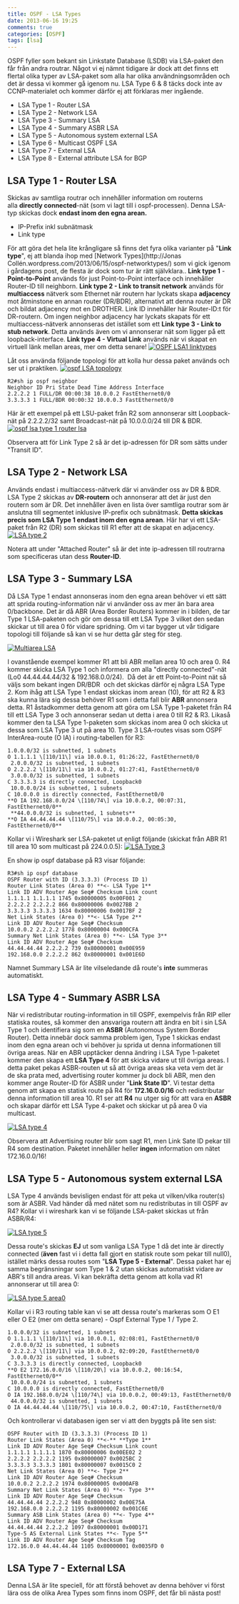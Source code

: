 ```yaml
---
title: OSPF - LSA Types
date: 2013-06-16 19:25
comments: true
categories: [OSPF]
tags: [lsa]
---
```

OSPF fyller som bekant sin Linkstate Database (LSDB) via LSA-paket den får från andra routrar. Något vi ej nämnt tidigare är dock att det finns ett flertal olika typer av LSA-paket som alla har olika användningsområden och det är dessa vi kommer gå igenom nu. LSA Type 6 & 8 täcks dock inte av CCNP-materialet och kommer därför ej att förklaras mer ingående.

*   LSA Type 1 - Router LSA
*   LSA Type 2 - Network LSA
*   LSA Type 3 - Summary LSA
*   LSA Type 4 - Summary ASBR LSA
*   LSA Type 5 - Autonomous system external LSA
*   LSA Type 6 - Multicast OSPF LSA
*   LSA Type 7 - External LSA
*   LSA Type 8 - External attribute LSA for BGP

LSA Type 1 - Router LSA
-----------------------

Skickas av samtliga routrar och innehåller information om routerns alla **directly connected**\-nät (som vi lagt till i ospf-processen). Denna LSA-typ skickas dock **endast inom den egna arean.**

*   IP-Prefix inkl subnätmask
*   Link type

För att göra det hela lite krångligare så finns det fyra olika varianter på "**Link type**", ej att blanda ihop med [Network Types](http://Jonas Collén.wordpress.com/2013/06/15/ospf-networktypes/) som vi gick igenom i gårdagens post, de flesta är dock som tur är rätt självklara.. **Link type 1** - **Point-to-Point** används för just Point-to-Point interface och innehåller Router-ID till neighborn. **Link type 2 - Link to transit network** används för **multiaccess** nätverk som Ethernet när routern har lyckats skapa **adjacency** mot åtminstone en annan router (DR/BDR), alternativt att denna router är DR och bildat adjacency mot en DROTHER. Link ID innehåller här Router-ID:t för DR-routern. Om ingen neighbor adjacency har lyckats skapats för ett multiaccess-nätverk annonseras det istället som ett **Link type 3 - Link to stub network**. Detta används även om vi annonserar nät som ligger på ett loopback-interface. **Link type 4 - Virtual Link** används när vi skapat en virtuell länk mellan areas, mer om detta senare! 
[![OSPF LSA1 linktypes](/assets/images/2013/06/ospf-lsa1-linktypes.png)](/assets/images/2013/06/ospf-lsa1-linktypes.png) 

Låt oss använda följande topologi för att kolla hur dessa paket används och ser ut i praktiken. 
[![ospf LSA topology](/assets/images/2013/06/ospf-lsa-topology.png)](/assets/images/2013/06/ospf-lsa-topology.png)

```
R2#sh ip ospf neighbor
Neighbor ID Pri State Dead Time Address Interface
2.2.2.2 1 FULL/DR 00:00:38 10.0.0.2 FastEthernet0/0
3.3.3.3 1 FULL/BDR 00:00:32 10.0.0.3 FastEthernet0/0
```

Här är ett exempel på ett LSU-paket från R2 som annonserar sitt Loopback-nät på 2.2.2.2/32 samt Broadcast-nät på 10.0.0.0/24 till DR & BDR. 
[![ospf lsa type 1 router lsa](/assets/images/2013/06/ospf-lsa-type-1-router-lsa1.png)](/assets/images/2013/06/ospf-lsa-type-1-router-lsa1.png) 

Observera att för Link Type 2 så är det ip-adressen för DR som sätts under "Transit ID".

LSA Type 2 - Network LSA
------------------------

Används endast i multiaccess-nätverk där vi använder oss av DR & BDR. LSA Type 2 skickas av **DR-routern** och annonserar att det är just den routern som är DR. Det innehåller även en lista över samtliga routrar som är anslutna till segmentet inklusive IP-prefix och subnätmask. **Detta skickas precis som LSA Type 1 endast inom den egna arean**. Här har vi ett LSA-paket från R2 (DR) som skickas till R1 efter att de skapat en adjacency. 
[![LSA type 2](/assets/images/2013/06/lsa-type-2.png)](/assets/images/2013/06/lsa-type-2.png) 

Notera att under "Attached Router" så är det inte ip-adressen till routrarna som specificeras utan dess **Router-ID**.

LSA Type 3 - Summary LSA
------------------------

Då LSA Type 1 endast annonseras inom den egna arean behöver vi ett sätt att sprida routing-information när vi använder oss av mer än bara area 0/backbone. Det är då ABR (Area Border Routers) kommer in i bilden, de tar Type 1 LSA-paketen och gör om dessa till ett LSA Type 3 vilket den sedan skickar ut till area 0 för vidare spridning. Om vi tar bygger ut vår tidigare topologi till följande så kan vi se hur detta går steg för steg. 

[![Multiarea LSA](/assets/images/2013/06/multiarea-lsa.png)](/assets/images/2013/06/multiarea-lsa.png) 

I ovanstående exempel kommer R1 att bli ABR mellan area 10 och area 0. R4 kommer skicka LSA Type 1 och informera om alla "directly connected"-nät (Lo0 44.44.44.44/32 & 192.168.0.0/24).  Då det är ett Point-to-Point nät så väljs som bekant ingen DR/BDR  och det skickas därför ej några LSA Type 2. Kom ihåg att LSA Type 1 endast skickas inom arean (10), för att R2 & R3 ska kunna lära sig dessa behöver R1 som i detta fall blir **ABR** annonsera detta. R1 åstadkommer detta genom att göra om LSA Type 1-paketet från R4 till ett LSA Type 3 och annonserar sedan ut detta i area 0 till R2 & R3. Likaså kommer den ta LSA Type 1-paketen som skickas inom area 0 och skicka ut dessa som LSA Type 3 ut på area 10. Type 3 LSA-routes visas som OSPF InterArea-route (O IA) i routing-tabellen för R3:

```
1.0.0.0/32 is subnetted, 1 subnets
O 1.1.1.1 \[110/11\] via 10.0.0.1, 01:26:22, FastEthernet0/0
 2.0.0.0/32 is subnetted, 1 subnets
O 2.2.2.2 \[110/11\] via 10.0.0.2, 01:27:41, FastEthernet0/0
 3.0.0.0/32 is subnetted, 1 subnets
C 3.3.3.3 is directly connected, Loopback0
 10.0.0.0/24 is subnetted, 1 subnets
C 10.0.0.0 is directly connected, FastEthernet0/0
**O IA 192.168.0.0/24 \[110/74\] via 10.0.0.2, 00:07:31, FastEthernet0/0**
 **44.0.0.0/32 is subnetted, 1 subnets**
**O IA 44.44.44.44 \[110/75\] via 10.0.0.2, 00:05:30, FastEthernet0/0**
```

Kollar vi i Wireshark ser LSA-paketet ut enligt följande (skickat från ABR R1 till area 10 som multicast på 224.0.0.5): 
[![LSA Type 3](/assets/images/2013/06/lsa-type-3.png)](/assets/images/2013/06/lsa-type-3.png) 

En show ip ospf database på R3 visar följande:
```
R3#sh ip ospf database
OSPF Router with ID (3.3.3.3) (Process ID 1)
Router Link States (Area 0) **<- LSA Type 1**
Link ID ADV Router Age Seq# Checksum Link count
1.1.1.1 1.1.1.1 1745 0x80000005 0x00F001 2
2.2.2.2 2.2.2.2 866 0x80000006 0x0027BB 2
3.3.3.3 3.3.3.3 1634 0x80000006 0x0017BF 2
Net Link States (Area 0) **<- LSA Type 2**
Link ID ADV Router Age Seq# Checksum
10.0.0.2 2.2.2.2 1778 0x80000004 0x000CFA
Summary Net Link States (Area 0) **<- LSA Type 3**
Link ID ADV Router Age Seq# Checksum
44.44.44.44 2.2.2.2 739 0x80000001 0x00E959
192.168.0.0 2.2.2.2 862 0x80000001 0x001E6D
```

Namnet Summary LSA är lite vilseledande då route's **inte** summeras automatiskt.

LSA Type 4 - Summary ASBR LSA
-----------------------------

När vi redistributar routing-information in till OSPF, exempelvis från RIP eller statiska routes, så kommer den ansvariga routern att ändra en bit i sin LSA Type 1 och identifiera sig som en **ASBR** (Autonomous System Border Router). Detta innebär dock samma problem igen, Type 1 skickas endast inom den egna arean och vi behöver ju sprida ut denna informationen till övriga areas. När en ABR upptäcker denna ändring i LSA Type 1-paketet kommer den skapa ett **LSA Type 4** för att skicka vidare ut till övriga areas. I detta paket pekas ASBR-routen ut så att övriga areas ska veta vem det är de ska prata med, advertising router kommer ju dock bli ABR, men den kommer ange Router-ID för ASBR under "**Link State ID**". Vi testar detta genom att skapa en statisk route på R4 för **172.16.0.0/16** och redistributar denna information till area 10. R1 ser att **R4** nu utger sig för att vara en **ASBR** och skapar därför ett LSA Type 4-paket och skickar ut på area 0 via multicast. 

[![LSA type 4](/assets/images/2013/06/lsa-type-4.png)](/assets/images/2013/06/lsa-type-4.png) 

Observera att Advertising router blir som sagt R1, men Link Sate ID pekar till R4 som destination. Paketet innehåller heller **ingen** information om nätet 172.16.0.0/16!

LSA Type 5 - Autonomous system external LSA
-------------------------------------------

LSA Type 4 används bevisligen endast för att peka ut vilken/vlka router(s) som är ASBR. Vad händer då med nätet som nu redistributas in till OSPF av R4? Kollar vi i wireshark kan vi se följande LSA-paket skickas ut från ASBR/R4: 

[![LSA type 5](/assets/images/2013/06/lsa-type-5.png)](/assets/images/2013/06/lsa-type-5.png) 

Dessa route's skickas **EJ** ut som vanliga LSA Type 1 då det inte är directly connected (**även** fast vi i detta fall gjort en statisk route som pekar till null0), istället märks dessa routes som "**LSA Type 5 - External**". Dessa paket har ej samma begränsningar som Type 1 & 2 utan skickas automatiskt vidare av ABR's till andra areas. Vi kan bekräfta detta genom att kolla vad R1 annonserar ut till area 0: 

[![LSA type 5 area0](/assets/images/2013/06/lsa-type-5-area0.png)](/assets/images/2013/06/lsa-type-5-area0.png)

Kollar vi i R3 routing table kan vi se att dessa route's markeras som O E1 eller O E2 (mer om detta senare) - Ospf External Type 1 / Type 2.
```
1.0.0.0/32 is subnetted, 1 subnets
O 1.1.1.1 \[110/11\] via 10.0.0.1, 02:08:01, FastEthernet0/0
 2.0.0.0/32 is subnetted, 1 subnets
O 2.2.2.2 \[110/11\] via 10.0.0.2, 02:09:20, FastEthernet0/0
 3.0.0.0/32 is subnetted, 1 subnets
C 3.3.3.3 is directly connected, Loopback0
**O E2 172.16.0.0/16 \[110/20\] via 10.0.0.2, 00:16:54, FastEthernet0/0**
 10.0.0.0/24 is subnetted, 1 subnets
C 10.0.0.0 is directly connected, FastEthernet0/0
O IA 192.168.0.0/24 \[110/74\] via 10.0.0.2, 00:49:13, FastEthernet0/0
 44.0.0.0/32 is subnetted, 1 subnets
O IA 44.44.44.44 \[110/75\] via 10.0.0.2, 00:47:10, FastEthernet0/0
```
Och kontrollerar vi databasen igen ser vi att den byggts på lite sen sist:
```
OSPF Router with ID (3.3.3.3) (Process ID 1)
Router Link States (Area 0) **<-** **Type 1**
Link ID ADV Router Age Seq# Checksum Link count
1.1.1.1 1.1.1.1 1870 0x80000006 0x00EE02 2
2.2.2.2 2.2.2.2 1195 0x80000007 0x0025BC 2
3.3.3.3 3.3.3.3 1801 0x80000007 0x0015C0 2
Net Link States (Area 0) **<- Type 2**
Link ID ADV Router Age Seq# Checksum
10.0.0.2 2.2.2.2 1974 0x80000005 0x000AFB
Summary Net Link States (Area 0) **<- Type 3**
Link ID ADV Router Age Seq# Checksum
44.44.44.44 2.2.2.2 948 0x80000002 0x00E75A
192.168.0.0 2.2.2.2 1195 0x80000002 0x001C6E
Summary ASB Link States (Area 0) **<- Type 4**
Link ID ADV Router Age Seq# Checksum
44.44.44.44 2.2.2.2 1097 0x80000001 0x00D171
Type-5 AS External Link States **<- Type 5**
Link ID ADV Router Age Seq# Checksum Tag
172.16.0.0 44.44.44.44 1105 0x80000001 0x0035FD 0
```
LSA Type 7 - External LSA
-------------------------

Denna LSA är lite speciell, för att förstå behovet av denna behöver vi först lära oss de olika Area Types som finns inom OSPF, det får bli nästa post!
